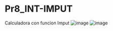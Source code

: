# Pr8_INT-IMPUT
Calculadora con funcion Imput
![image](https://github.com/user-attachments/assets/d028e77e-2835-4f55-8725-3fc77c086de6)
![image](https://github.com/user-attachments/assets/afbce96a-4dda-4a27-85d7-caf8a2d41433)

